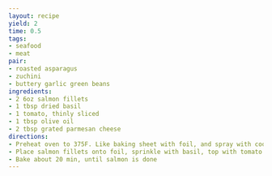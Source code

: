 ```yaml
---
layout: recipe
yield: 2
time: 0.5
tags:
- seafood
- meat
pair:
- roasted asparagus
- zuchini
- buttery garlic green beans
ingredients:
- 2 6oz salmon fillets
- 1 tbsp dried basil
- 1 tomato, thinly sliced
- 1 tbsp olive oil
- 2 tbsp grated parmesan cheese
directions:
- Preheat oven to 375F. Like baking sheet with foil, and spray with cooking spray
- Place salmon fillets onto foil, sprinkle with basil, top with tomato. Drizzle with oil, sprinkle with cheese
- Bake about 20 min, until salmon is done
---
```

